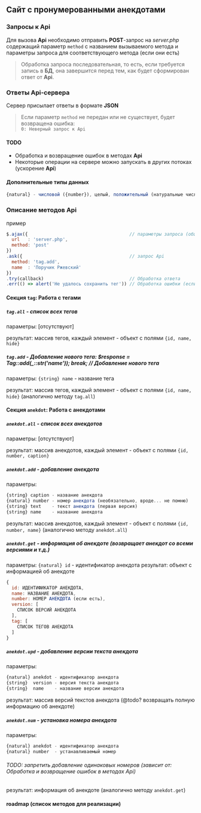 ## Сайт с пронумерованными анекдотами

### Запросы к Api
Для вызова __Api__ необходимо отправить __POST__-запрос на _server.php_ содержащий параметр `method` с названием вызываемого метода и параметры запроса для соответствующего метода (если они есть)

> Обработка запроса последовательная, то есть, если требуется запись в __БД__, она завершится перед тем, как будет сформирован ответ от __Api__.

### Ответы Api-сервера
Сервер присылает ответы в формате __JSON__

> Если параметр `method` не передан или не существует, будет возвращена ошибка:  
`0: Неверный запрос к Api`

#### TODO
* Обработка и возвращение ошибок в методах __Api__
* Некоторые операции на сервере можно запускать в других потоках (ускорение __Api__)

#### Дополнительные типы данных
```javascript
{natural} - числовой ({number}), целый, положительный (натуральные числа)
```

### Описание методов Api
пример
```javascript
$.ajax({                                      // параметры запроса (общие для всех вызовов Api)
  url   : 'server.php',
  method: 'post'
})
.ask({                                        // запрос Api
  method: 'tag.add',
  name  : 'Поручик Ржевский'
})
.try(callback)                                // Обработка ответа
.err(() => alert('Не удалось сохранить тег')) // Обработка ошибки (если возникнет)
```

#### Секция `tag`: Работа с тегами

##### `tag.all` - список всех тегов
параметры: [отсутствуют]

результат: массив тегов, каждый элемент - объект с полями `{id, name, hide}`

##### `tag.add` - Добавление нового тега: $response = Tag::add(_::str('name'));   break; // Добавление нового тега
параметры: `{string} name` - название тега

результат: массив тегов, каждый элемент - объект с полями `{id, name, hide}` (аналогично методу `tag.all`)

#### Секция `anekdot`: Работа с анекдотами

##### `anekdot.all` - список всех анекдотов
параметры: [отсутствуют]

результат: массив анекдотов, каждый элемент - объект с полями `{id, number, caption}`

##### `anekdot.add` - добавление анекдота
параметры:  
```javascript
{string} caption - название анекдота
{natural} number - номер анекдота (необязательно, вроде... не помню)
{string} text    - текст анекдота (первая версия)
{string} name    - название анекдота
```

результат: массив анекдотов, каждый элемент - объект с полями `{id, number, name}` (аналогично методу `anekdot.all`)

##### `anekdot.get` - информация об анекдоте (возвращает анекдот со всеми версиями и т.д.)
параметры: `{natural} id` - идентификатор анекдота
результат: объект с информацией об анекдоте
```javascript
{
  id: ИДЕНТИФИКАТОР АНЕКДОТА,
  name: НАЗВАНИЕ АНЕКДОТА,
  number: НОМЕР АНЕКДОТА (если есть),
  version: [
    СПИСОК ВЕРСИЙ АНЕКДОТА
  ],
  tag: [
    СПИСОК ТЕГОВ АНЕКДОТА
  ]
}
```

##### `anekdot.upd` - добавление версии текста анекдота
параметры:
```javascript
{natural} anekdot - идентификатор анекдота
{string}  version - версия текста анекдота
{string}  name    - название версии анекдота
```

результат: массив версий текстов анекдота (@todo? возвращать полную информацию об анекдоте)

##### `anekdot.num` - установка номера анекдота
параметры:
```javascript
{natural} anekdot - идентификатор анекдота
{natural} number  - устанавливаемый номер
```

###### TODO: запретить добавление одинаковых номеров (зависит от: Обработка и возвращение ошибок в методах Api)

результат: информация об анекдоте (аналогично методу `anekdot.get`)

#### roadmap (список методов для реализации)
